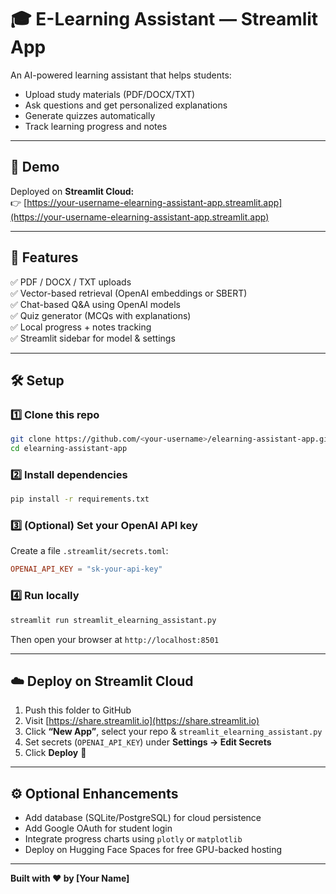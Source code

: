 # 🎓 E-Learning Assistant — Streamlit App

An AI-powered learning assistant that helps students:
- Upload study materials (PDF/DOCX/TXT)
- Ask questions and get personalized explanations
- Generate quizzes automatically
- Track learning progress and notes

---

## 🚀 Demo
Deployed on **Streamlit Cloud:**  
👉 [https://your-username-elearning-assistant-app.streamlit.app](https://your-username-elearning-assistant-app.streamlit.app)

---

## 🧰 Features
✅ PDF / DOCX / TXT uploads  
✅ Vector-based retrieval (OpenAI embeddings or SBERT)  
✅ Chat-based Q&A using OpenAI models  
✅ Quiz generator (MCQs with explanations)  
✅ Local progress + notes tracking  
✅ Streamlit sidebar for model & settings

---

## 🛠️ Setup

### 1️⃣ Clone this repo
```bash
git clone https://github.com/<your-username>/elearning-assistant-app.git
cd elearning-assistant-app
```

### 2️⃣ Install dependencies
```bash
pip install -r requirements.txt
```

### 3️⃣ (Optional) Set your OpenAI API key
Create a file `.streamlit/secrets.toml`:
```toml
OPENAI_API_KEY = "sk-your-api-key"
```

### 4️⃣ Run locally
```bash
streamlit run streamlit_elearning_assistant.py
```

Then open your browser at `http://localhost:8501`

---

## ☁️ Deploy on Streamlit Cloud
1. Push this folder to GitHub  
2. Visit [https://share.streamlit.io](https://share.streamlit.io)  
3. Click **“New App”**, select your repo & `streamlit_elearning_assistant.py`  
4. Set secrets (`OPENAI_API_KEY`) under **Settings → Edit Secrets**  
5. Click **Deploy** 🎉

---

## ⚙️ Optional Enhancements
- Add database (SQLite/PostgreSQL) for cloud persistence  
- Add Google OAuth for student login  
- Integrate progress charts using `plotly` or `matplotlib`  
- Deploy on Hugging Face Spaces for free GPU-backed hosting

---

**Built with ❤️ by [Your Name]**
